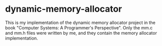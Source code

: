 dynamic-memory-allocator
========================

This is my implementation of the dynamic memory allocator project in the book "Computer Systems: A Programmer's Perspective". Only the mm.c and mm.h files were written by me, and they contain the memory allocator implementation. 

